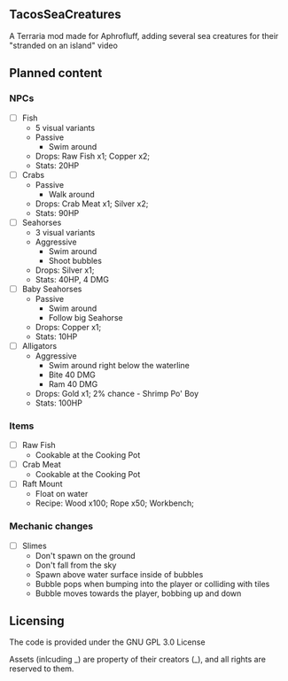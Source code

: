 ## TacosSeaCreatures
A Terraria mod made for Aphrofluff, adding several sea creatures for their "stranded on an island" video

## Planned content
### NPCs
- [ ] Fish
  - 5 visual variants
  - Passive
    - Swim around
  - Drops: Raw Fish x1; Copper x2;
  - Stats: 20HP
- [ ] Crabs
  - Passive
    - Walk around
  - Drops: Crab Meat x1; Silver x2;
  - Stats: 90HP
- [ ] Seahorses
  - 3 visual variants
  - Aggressive
    - Swim around
    - Shoot bubbles
  - Drops: Silver x1;
  - Stats: 40HP, 4 DMG
- [ ] Baby Seahorses
  - Passive
    - Swim around
    - Follow big Seahorse
  - Drops: Copper x1;
  - Stats: 10HP
- [ ] Alligators
  - Aggressive
    - Swim around right below the waterline
    - Bite 40 DMG
    - Ram 40 DMG
  - Drops: Gold x1; 2% chance - Shrimp Po' Boy
  - Stats: 100HP
### Items
- [ ] Raw Fish
  - Cookable at the Cooking Pot
- [ ] Crab Meat
  - Cookable at the Cooking Pot
- [ ] Raft Mount
  - Float on water
  - Recipe: Wood x100; Rope x50; Workbench;
### Mechanic changes
- [ ] Slimes
  - Don't spawn on the ground
  - Don't fall from the sky
  - Spawn above water surface inside of bubbles
  - Bubble pops when bumping into the player or colliding with tiles
  - Bubble moves towards the player, bobbing up and down
## Licensing
The code is provided under the GNU GPL 3.0 License

Assets (inlcuding \_) are property of their creators (\_), and all rights are reserved to them.
